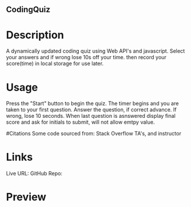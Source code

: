 ## CodingQuiz
# Description
 A dynamically updated coding quiz using Web API's and javascript. Select your answers and if wrong lose 10s off your time. then record your score(time) in local storage for use later.

# Usage 
Press the "Start" button to begin the quiz.
The timer begins and you are taken to your first question.
Answer the question, if correct advance. If wrong, lose 10 seconds.
When last question is asnswered display final score and ask for initials to submit, will not allow emtpy value.

#Citations
Some code sourced from:
Stack Overflow
TA's, and instructor

# Links
Live URL: 
GitHub Repo:

# Preview
